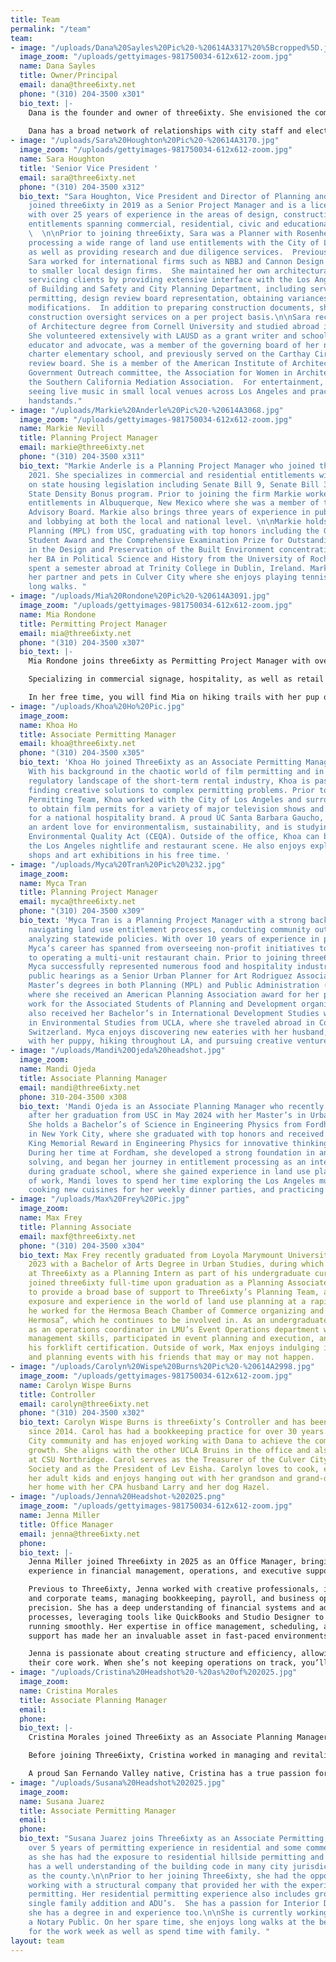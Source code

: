 ```yaml
---
title: Team
permalink: "/team"
team:
- image: "/uploads/Dana%20Sayles%20Pic%20-%20614A3317%20%5Bcropped%5D.jpg"
  image_zoom: "/uploads/gettyimages-981750034-612x612-zoom.jpg"
  name: Dana Sayles
  title: Owner/Principal
  email: dana@three6ixty.net
  phone: "(310) 204-3500 x301"
  bio_text: |-
    Dana is the founder and owner of three6ixty. She envisioned the company as a full-service land use and entitlement firm that combined her experience with fast-paced project and construction management with her education and knowledge of urban planning and regulatory processes. After working as a Director of Development at Urban Pacific Builders and Vice President of Development at John Laing Homes, Dana started working independently in 2007 and founded three6ixty in 2012.  Dana’s 27 years of project management experience, extensive knowledge of zoning code and land use policy, and an intuitive strategic approach ensures that three6ixty clients have the best guidance with their development projects internally, with cities and with local communities. 
     
    Dana has a broad network of relationships with city staff and elected officials, and she frequently participates with policy working groups and advisory committees. Dana holds an undergraduate degree in City and Regional Planning from Cornell University, a Masters of Urban Planning from USC and is a licensed member of the American Institute of Certified Planners. She served on the Culver City Planning Commission from 2013-2022, and has been actively involved in various non-profit organizations focused on philanthropy, and currently sits on the board of the Hollywood Central Park. Outside of he office, Dana loves travel, skiing and the outdoors, great restaurants, and spending time with her two sons.
- image: "/uploads/Sara%20Houghton%20Pic%20-%20614A3170.jpg"
  image_zoom: "/uploads/gettyimages-981750034-612x612-zoom.jpg"
  name: Sara Houghton
  title: 'Senior Vice President '
  email: sara@three6ixty.net
  phone: "(310) 204-3500 x312"
  bio_text: "Sara Houghton, Vice President and Director of Planning and Land Use,
    joined three6ixty in 2019 as a Senior Project Manager and is a licensed architect
    with over 25 years of experience in the areas of design, construction and land-use
    entitlements spanning commercial, residential, civic and educational projects.
    \  \n\nPrior to joining three6ixty, Sara was a Planner with Rosenheim & Associates,
    processing a wide range of land use entitlements with the City of Los Angeles,
    as well as providing research and due diligence services.  Previously as an architect,
    Sara worked for international firms such as NBBJ and Cannon Design in addition
    to smaller local design firms.  She maintained her own architectural practice
    servicing clients by providing extensive interface with the Los Angeles Department
    of Building and Safety and City Planning Department, including services such as
    permitting, design review board representation, obtaining variances and zoning
    modifications.  In addition to preparing construction documents, she also provided
    construction oversight services on a per project basis.\n\nSara received her Bachelor’s
    of Architecture degree from Cornell University and studied abroad in Rome, Italy. 
    She volunteered extensively with LAUSD as a grant writer and schoolyard garden
    educator and advocate, was a member of the governing board of her neighborhood
    charter elementary school, and previously served on the Carthay Circle HPOZ design
    review board. She is a member of the American Institute of Architects and AIALA’s
    Government Outreach committee, the Association for Women in Architecture, and
    the Southern California Mediation Association.  For entertainment, Sara enjoys
    seeing live music in small local venues across Los Angeles and practicing her
    handstands."
- image: "/uploads/Markie%20Anderle%20Pic%20-%20614A3068.jpg"
  image_zoom: "/uploads/gettyimages-981750034-612x612-zoom.jpg"
  name: Markie Nevill
  title: Planning Project Manager
  email: markie@three6ixty.net
  phone: "(310) 204-3500 x311"
  bio_text: "Markie Anderle is a Planning Project Manager who joined three6ixty in
    2021. She specializes in commercial and residential entitlements with a focus
    on state housing legislation including Senate Bill 9, Senate Bill 35, and the
    State Density Bonus program. Prior to joining the firm Markie worked on commercial
    entitlements in Albuquerque, New Mexico where she was a member of the City’s Transit
    Advisory Board. Markie also brings three years of experience in public policy
    and lobbying at both the local and national level. \n\nMarkie holds a Master of
    Planning (MPL) from USC, graduating with top honors including the Graduating MPL
    Student Award and the Comprehensive Examination Prize for Outstanding Achievement
    in the Design and Preservation of the Built Environment concentration. She received
    her BA in Political Science and History from the University of Rochester, and
    spent a semester abroad at Trinity College in Dublin, Ireland. Markie lives with
    her partner and pets in Culver City where she enjoys playing tennis and taking
    long walks. "
- image: "/uploads/Mia%20Rondone%20Pic%20-%20614A3091.jpg"
  image_zoom: "/uploads/gettyimages-981750034-612x612-zoom.jpg"
  name: Mia Rondone
  title: Permitting Project Manager
  email: mia@three6ixty.net
  phone: "(310) 204-3500 x307"
  bio_text: |-
    Mia Rondone joins three6ixty as Permitting Project Manager with over 6 years of permitting and property development experience, overseeing large commercial and residential building projects across the country, as well as exclusive permit expediting for a major restaurant chain development.

    Specializing in commercial signage, hospitality, as well as retail tenant improvements and ground up construction, Mia is equipped with years of working with the City Of Los Angeles and multiple Los Angeles County jurisdictions.  An International Code Council member, she is currently studying International Building Code, International Zoning Code and Basic Code Enforcement with the ICC.

    In her free time, you will find Mia on hiking trails with her pup or planning her next camping adventure. Mia takes great pride in volunteering in her local community, and participating in gratitude for our Earth and its well-being with City trash pick-ups and composting.
- image: "/uploads/Khoa%20Ho%20Pic.jpg"
  image_zoom: 
  name: Khoa Ho
  title: Associate Permitting Manager
  email: khoa@three6ixty.net
  phone: "(310) 204-3500 x305"
  bio_text: 'Khoa Ho joined Three6ixty as an Associate Permitting Manager in 2023.
    With his background in the chaotic world of film permitting and in the ever-changing
    regulatory landscape of the short-term rental industry, Khoa is passionate about
    finding creative solutions to complex permitting problems. Prior to joining the
    Permitting Team, Khoa worked with the City of Los Angeles and surrounding jurisdictions
    to obtain film permits for a variety of major television shows and worked in policy
    for a national hospitality brand. A proud UC Santa Barbara Gaucho, Khoa shares
    an ardent love for environmentalism, sustainability, and is studying the California
    Environmental Quality Act (CEQA). Outside of the office, Khoa can be found enjoying
    the Los Angeles nightlife and restaurant scene. He also enjoys exploring thrift
    shops and art exhibitions in his free time. '
- image: "/uploads/Myca%20Tran%20Pic%20%232.jpg"
  image_zoom: 
  name: Myca Tran
  title: Planning Project Manager
  email: myca@three6ixty.net
  phone: "(310) 204-3500 x309"
  bio_text: 'Myca Tran is a Planning Project Manager with a strong background in strategically
    navigating land use entitlement processes, conducting community outreach, and
    analyzing statewide policies. With over 10 years of experience in project management,
    Myca’s career has spanned from overseeing non-profit initiatives to planning consulting
    to operating a multi-unit restaurant chain. Prior to joining three6ixty in 2023,
    Myca successfully represented numerous food and hospitality industry clients at
    public hearings as a Senior Urban Planner for Art Rodriguez Associates. Myca holds
    Master’s degrees in both Planning (MPL) and Public Administration (MPA) from USC,
    where she received an American Planning Association award for her programmatic
    work for the Associated Students of Planning and Development organization. She
    also received her Bachelor’s in International Development Studies with a minor
    in Environmental Studies from UCLA, where she traveled abroad in Costa Rica and
    Switzerland. Myca enjoys discovering new eateries with her husband, playing fetch
    with her puppy, hiking throughout LA, and pursuing creative ventures.  '
- image: "/uploads/Mandi%20Ojeda%20headshot.jpg"
  image_zoom: 
  name: Mandi Ojeda
  title: Associate Planning Manager
  email: mandi@three6ixty.net
  phone: 310-204-3500 x308
  bio_text: 'Mandi Ojeda is an Associate Planning Manager who recently joined three6ixty
    after her graduation from USC in May 2024 with her Master’s in Urban Planning.
    She holds a Bachelor’s of Science in Engineering Physics from Fordham University
    in New York City, where she graduated with top honors and received the Martin
    King Memorial Reward in Engineering Physics for innovative thinking and leadership.
    During her time at Fordham, she developed a strong foundation in analytical problem
    solving, and began her journey in entitlement processing as an intern with three6ixty
    during graduate school, where she gained experience in land use planning. Outside
    of work, Mandi loves to spend her time exploring the Los Angeles music scene,
    cooking new cuisines for her weekly dinner parties, and practicing her pool game.  '
- image: "/uploads/Max%20Frey%20Pic.jpg"
  image_zoom: 
  name: Max Frey
  title: Planning Associate
  email: maxf@three6ixty.net
  phone: "(310) 204-3500 x304"
  bio_text: Max Frey recently graduated from Loyola Marymount University in May of
    2023 with a Bachelor of Arts Degree in Urban Studies, during which time he started
    at Three6ixty as a Planning Intern as part of his undergraduate curriculum. Max
    joined three6ixty full-time upon graduation as a Planning Associate I, and continues
    to provide a broad base of support to Three6ixty’s Planning Team, and is gaining
    exposure and experience in the world of land use planning at a rapid pace.  Previously,
    he worked for the Hermosa Beach Chamber of Commerce organizing and working “Fiesta
    Hermosa”, which he continues to be involved in. As an undergraduate, he worked
    as an operations coordinator in LMU’s Event Operations department where he learned
    management skills, participated in event planning and execution, and received
    his forklift certification. Outside of work, Max enjoys indulging in casual gaming,
    and planning events with his friends that may or may not happen.
- image: "/uploads/Carolyn%20Wispe%20Burns%20Pic%20-%20614A2998.jpg"
  image_zoom: "/uploads/gettyimages-981750034-612x612-zoom.jpg"
  name: Carolyn Wispe Burns
  title: Controller
  email: carolyn@three6ixty.net
  phone: "(310) 204-3500 x302"
  bio_text: Carolyn Wispe Burns is three6ixty’s Controller and has been with the firm
    since 2014. Carol has had a bookkeeping practice for over 30 years in the Culver
    City community and has enjoyed working with Dana to achieve the company’s dynamic
    growth. She aligns with the other UCLA Bruins in the office and also studied accounting
    at CSU Northridge. Carol serves as the Treasurer of the Culver City Historical
    Society and as the President of Lev Eisha. Carolyn loves to cook, especially with
    her adult kids and enjoys hanging out with her grandson and grand-dogs. She shares
    her home with her CPA husband Larry and her dog Hazel.
- image: "/uploads/Jenna%20Headshot-%202025.png"
  image_zoom: "/uploads/gettyimages-981750034-612x612-zoom.jpg"
  name: Jenna Miller
  title: Office Manager
  email: jenna@three6ixty.net
  phone: 
  bio_text: |-
    Jenna Miller joined Three6ixty in 2025 as an Office Manager, bringing over a decade of
    experience in financial management, operations, and executive support. With a keen eye for organization and efficiency, she thrives on streamlining workflows and ensuring seamless day-to-day operations.

    Previous to Three6ixty, Jenna worked with creative professionals, interior designers,
    and corporate teams, managing bookkeeping, payroll, and business operations with
    precision. She has a deep understanding of financial systems and administrative
    processes, leveraging tools like QuickBooks and Studio Designer to keep businesses
    running smoothly. Her expertise in office management, scheduling, and executive
    support has made her an invaluable asset in fast-paced environments.

    Jenna is passionate about creating structure and efficiency, allowing teams to focus on
    their core work. When she’s not keeping operations on track, you’ll find her exploring LA’s restaurant scene or catching a flight, traveling to new destinations.
- image: "/uploads/Cristina%20Headshot%20-%20as%20of%202025.jpg"
  image_zoom: 
  name: Cristina Morales
  title: Associate Planning Manager
  email: 
  phone: 
  bio_text: |-
    Cristina Morales joined Three6ixty as an Associate Planning Manager in 2024. She holds a Bachelor of Science in Policy, Planning, and Development (PPD) from USC with a concentration in Sustainable Planning. She brings a strong background in project management, placemaking, zoning compliance, and urban innovation.

    Before joining Three6ixty, Cristina worked in managing and revitalizing adaptively reused historic buildings with both the Los Angeles Cleantech Incubator and WeWork to breathe new life into these spaces. She also played a key role in activating Downtown LA’s historic buildings through her planning expertise at Elizabeth Peterson Group.

    A proud San Fernando Valley native, Cristina has a true passion for urban exploration. Outside the office, you’ll find her exploring new urban landscapes with her friends, treating the built environment like a playground, and walking by buildings and imagining what it would be like to live there.
- image: "/uploads/Susana%20Headshot%202025.jpg"
  image_zoom: 
  name: Susana Juarez
  title: Associate Permitting Manager
  email: 
  phone: 
  bio_text: "Susana Juarez joins Three6ixty as an Associate Permitting Manager with
    over 5 years of permitting experience in residential and some commercial. As well
    as she has had the exposure to residential hillside permitting and coastal. She
    has a well understanding of the building code in many city jurisdictions as well
    as the county.\n\nPrior to her joining Three6ixty, she had the opportunity of
    working with a structural company that provided her with the experience of hill-side
    permitting. Her residential permitting experience also includes ground-up multi-family,
    single family addition and ADU’s.  She has a passion for Interior Design, which
    she has a degree in and experience too.\n\nShe is currently working on becoming
    a Notary Public. On her spare time, she enjoys long walks at the beach to unwind
    for the work week as well as spend time with family. "
layout: team
---
```


